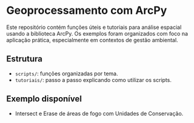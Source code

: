 # Geoprocessamento com ArcPy

Este repositório contém funções úteis e tutoriais para análise espacial usando a biblioteca ArcPy. Os exemplos foram organizados com foco na aplicação prática, especialmente em contextos de gestão ambiental.

## Estrutura

- `scripts/`: funções organizadas por tema.
- `tutoriais/`: passo a passo explicando como utilizar os scripts.

## Exemplo disponível

- Intersect e Erase de áreas de fogo com Unidades de Conservação.
